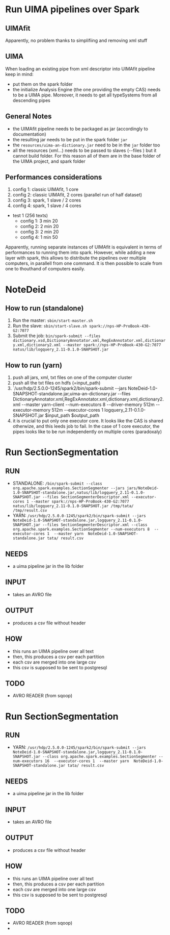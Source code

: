 Run UIMA pipelines over Spark
==============================

UIMAfit
-------

Apparently, no problem thanks to simplifiing and removing xml stuff

UIMA
----

When loading an existing pipe from xml descriptor into UIMAfit pipeline keep in mind:

- put them on the spark folder
- the initialize Analysis Engine (the one providing the empty CAS) needs to be
  a UIMA pipe. Moreover, it needs to get all typeSystems from all descending
  pipes

General Notes
-------------

- the UIMAfit pipeline needs to be packaged as jar (accordingly to documentation)
- the resulting jar needs to be put in the spark folder `jar`
- the `resources/uima-an-dictionary.jar` need to be in the `jar` folder too
- all the resources (xml...) needs to be passed to slaves (--files ) but it cannot build folder. For this reason all of them are in the base folder of the UIMA project, and spark folder


Performances considerations
---------------------------

1. config 1: classic UIMAfit, 1 core
1. config 2: classic UIMAfit, 2 cores (parallel run of half dataset)
1. config 3: spark, 1 slave / 2 cores
1. config 4: spark, 1 slave / 4 cores

- test 1 (256 texts)
	- config 1: 3 min 20
	- config 2: 2 min 20
	- config 3: 2 min 20
	- config 4: 1 min 50

Apparently, running separate instances of UIMAfit is equivalent in terms of performances to running them into spark. However, while adding a new layer with spark, this allows to distribute the pipelines over multiple computers, in parallell from one command. It is then possible to scale from one to thouthand of computers easily.

NoteDeid
========

How to run (standalone)
----------

1. Run the master:  `sbin/start-master.sh`
1. Run the slave:   `sbin/start-slave.sh spark://nps-HP-ProBook-430-G2:7077`
1. Submit the job:  `bin/spark-submit --files dictionary.xsd,DictionaryAnnotator.xml,RegExAnnotator.xml,dictionary.xml,dictionary2.xml --master spark://nps-HP-ProBook-430-G2:7077 natus/lib/logquery_2.11-0.1.0-SNAPSHOT.jar`


How to run (yarn)
----------------

1. push all jars, xml, txt files on one of the computer cluster
1. push all the txt files on hdfs (=input\_path)
1. `/usr/hdp/2.5.0.0-1245/spark2/bin/spark-submit --jars NoteDeid-1.0-SNAPSHOT-standalone.jar,uima-an-dictionary.jar --files DictionaryAnnotator.xml,RegExAnnotator.xml,dictionary.xml,dictionary2.xml --master yarn-client --num-executors 8 --driver-memory 512m --executor-memory 512m --executor-cores 1   logquery_2.11-0.1.0-SNAPSHOT.jar $input_path $output_path
1. it is crucial to put only one executor core. It looks like the CAS is shared otherwize, and this leeds job to fail. In the case of 1 core executor, the pipes looks like to be run independently on multiple cores (paradoxaly)



Run SectionSegmentation
=======================


RUN
---

- STANDALONE: `/bin/spark-submit --class org.apache.spark.examples.SectionSegmenter --jars jars/NoteDeid-1.0-SNAPSHOT-standalone.jar,natus/lib/logquery_2.11-0.1.0-SNAPSHOT.jar --files SectionSegmenterDescriptor.xml --executor-cores 1 --master spark://nps-HP-ProBook-430-G2:7077 natus/lib/logquery_2.11-0.1.0-SNAPSHOT.jar /tmp/tata/ /tmp/result.csv`
- YARN: `/usr/hdp/2.5.0.0-1245/spark2/bin/spark-submit --jars NoteDeid-1.0-SNAPSHOT-standalone.jar,logquery_2.11-0.1.0-SNAPSHOT.jar --files SectionSegmenterDescriptor.xml --class org.apache.spark.examples.SectionSegmenter --num-executors 8  --executor-cores 1  --master yarn  NoteDeid-1.0-SNAPSHOT-standalone.jar tata/ result.csv`

NEEDS
-----

- a uima pipeline jar in the lib folder 

INPUT
-----

- takes an AVRO file

OUTPUT
-----

- produces a csv file without header


HOW
---

- this runs an UIMA pipeline over all text
- then, this produces a csv per each partition
- each csv are merged into one large csv
- this csv is supposed to be sent to postgresql



TODO
----

- AVRO READER (from sqoop)




Run SectionSegmentation
=======================


RUN
---

- YARN: `/usr/hdp/2.5.0.0-1245/spark2/bin/spark-submit --jars NoteDeid-1.0-SNAPSHOT-standalone.jar,logquery_2.11-0.1.0-SNAPSHOT.jar --class org.apache.spark.examples.SectionSegmenter --num-executors 16  --executor-cores 1  --master yarn  NoteDeid-1.0-SNAPSHOT-standalone.jar tata/ result.csv`

NEEDS
-----

- a uima pipeline jar in the lib folder 

INPUT
-----

- takes an AVRO file

OUTPUT
-----

- produces a csv file without header


HOW
---

- this runs an UIMA pipeline over all text
- then, this produces a csv per each partition
- each csv are merged into one large csv
- this csv is supposed to be sent to postgresql



TODO
----

- AVRO READER (from sqoop)
- 
